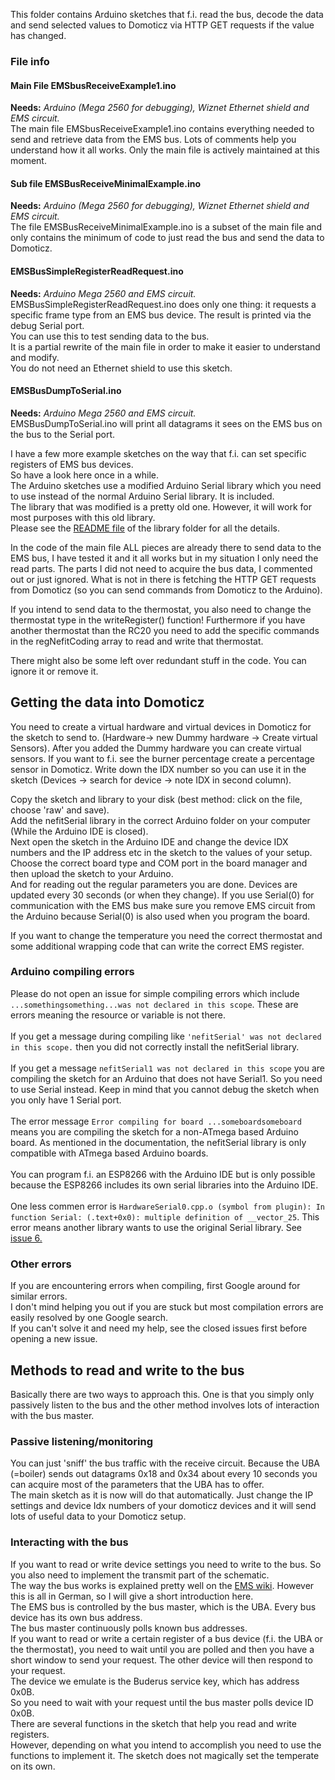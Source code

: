 
This folder contains Arduino sketches that f.i. read the bus, decode the data and send selected values to Domoticz via HTTP GET requests if the value has changed.

### File info
#### Main File EMSbusReceiveExample1.ino
**Needs:** *Arduino (Mega 2560 for debugging), Wiznet Ethernet shield and EMS circuit.*<br>
The main file EMSbusReceiveExample1.ino contains everything needed to send and retrieve data from the EMS bus. Lots of comments help you understand how it all works. 
Only the main file is actively maintained at this moment.

#### Sub file EMSBusReceiveMinimalExample.ino
**Needs:** *Arduino (Mega 2560 for debugging), Wiznet Ethernet shield and EMS circuit.*<br>
The file EMSBusReceiveMinimalExample.ino is a subset of the main file and only contains the minimum of code to just read the bus and send the data to Domoticz. 

#### EMSBusSimpleRegisterReadRequest.ino
**Needs:** *Arduino Mega 2560 and EMS circuit.*<br>
EMSBusSimpleRegisterReadRequest.ino does only one thing: it requests a specific frame type from an EMS bus device.
The result is printed via the debug Serial port.<br> You can use this to test sending data to the bus.<br>
It is a partial rewrite of the main file in order to make it easier to understand and modify.<br>
You do not need an Ethernet shield to use this sketch.

#### EMSBusDumpToSerial.ino
**Needs:** *Arduino Mega 2560 and EMS circuit.*<br>
EMSBusDumpToSerial.ino will print all datagrams it sees on the EMS bus on the bus to the Serial port.

I have a few more example sketches on the way that f.i. can set specific registers of EMS bus devices.<br>So have a look here once in a while.
<br>
The Arduino sketches use a modified Arduino Serial library which you need to use instead of the normal Arduino Serial library.
It is included.<br>
The library that was modified is a pretty old one. However, it will work for most purposes with this old library.<br>
Please see the [README file](https://github.com/bbqkees/Nefit-Buderus-EMS-bus-Arduino-Domoticz/blob/master/Arduino-Code/libraries/Nefitserial/README.md) of the library folder for all the details.

In the code of the main file ALL pieces are already there to send data to the EMS bus, I have tested it and it all works but in my situation I only need the read parts.
The parts I did not need to acquire the bus data, I commented out or just ignored.
What is not in there is fetching the HTTP GET requests from Domoticz (so you can send commands from Domoticz to the Arduino).

If you intend to send data to the thermostat, you also need to change the thermostat type in the writeRegister() function!
Furthermore if you have another thermostat than the RC20 you need to add the specific commands in the regNefitCoding array to read and write that thermostat.

There might also be some left over redundant stuff in the code. You can ignore it or remove it.

## Getting the data into Domoticz

You need to create a virtual hardware and virtual devices in Domoticz for the sketch to send to.
(Hardware-> new Dummy hardware -> Create virtual Sensors).
After you added the Dummy hardware you can create virtual sensors.
If you want to f.i. see the burner percentage create a percentage sensor in Domoticz.
Write down the IDX number so you can use it in the sketch (Devices -> search for device -> note IDX in second column).

Copy the sketch and library to your disk (best method: click on the file, choose 'raw' and save).<br>
Add the nefitSerial library in the correct Arduino folder on your computer (While the Arduino IDE is closed).<br>
Next open the sketch in the Arduino IDE and change the device IDX numbers and the IP address etc in the sketch to the values of your setup.<br>
Choose the correct board type and COM port in the board manager and then upload the sketch to your Arduino.<br>
And for reading out the regular parameters you are done. Devices are updated every 30 seconds (or when they change).
If you use Serial(0) for communication with the EMS bus make sure you remove EMS circuit from the Arduino because Serial(0) is also used when you program the board.

If you want to change the temperature you need the correct thermostat and some additional wrapping code that can write the correct EMS register.

### Arduino compiling errors
Please do not open an issue for simple compiling errors which include `...somethingsomething...was not declared in this scope`.
These are errors meaning the resource or variable is not there.<br><br>
If you get a message during compiling like `'nefitSerial' was not declared in this scope.` then you did not correctly install the nefitSerial library.<br><br>
If you get a message `nefitSerial1 was not declared in this scope` you are compiling the sketch for an Arduino that does not have Serial1. So you need to use Serial instead. Keep in mind that you cannot debug the sketch when you only have 1 Serial port.<br><br>
The error message `Error compiling for board ...someboardsomeboard` means you are compiling the sketch for a non-ATmega based Arduino board. As mentioned in the documentation, the nefitSerial library is only compatible with ATmega based Arduino boards.<br><br>
You can program f.i. an ESP8266 with the Arduino IDE but is only possible because the ESP8266 includes its own serial libraries into the Arduino IDE.
<br><br>
One less commen error is `HardwareSerial0.cpp.o (symbol from plugin): In function Serial: (.text+0x0): multiple definition of __vector_25`. This error means another library wants to use the original Serial library.
See [issue 6.](https://github.com/bbqkees/Nefit-Buderus-EMS-bus-Arduino-Domoticz/issues/6)

### Other errors
If you are encountering errors when compiling, first Google around for similar errors.<br>
I don't mind helping you out if you are stuck but most compilation errors are easily resolved by one Google search.<br>
If you can't solve it and need my help, see the closed issues first before opening a new issue.

## Methods to read and write to the bus
Basically there are two ways to approach this. One is that you simply only passively listen to the bus and the other method involves lots of interaction with the bus master.

### Passive listening/monitoring
You can just 'sniff' the bus traffic with the receive circuit. Because the UBA (=boiler) sends out datagrams 0x18 and 0x34 about every 10 seconds you can acquire most of the parameters that the UBA has to offer.<br>The main sketch as it is now will do that automatically. Just change the IP settings and device Idx numbers of your domoticz devices and it will send lots of useful data to your Domoticz setup.

### Interacting with the bus
If you want to read or write device settings you need to write to the bus. So you also need to implement the transmit part of the schematic.<br>
The way the bus works is explained pretty well on the [EMS wiki](https://emswiki.thefischer.net/doku.php?id=wiki:ems:ems-telegramme#polling). However this is all in German, so I will give a short introduction here.<br>
The EMS bus is controlled by the bus master, which is the UBA. Every bus device has its own bus address.<br>
The bus master continuously polls known bus addresses.<br>
If you want to read or write a certain register of a bus device (f.i. the UBA or the thermostat), you need to wait until you are polled and then you have a short window to send your request. The other device will then respond to your request.<br>
The device we emulate is the Buderus service key, which has address 0x0B.<br> So you need to wait with your request until the bus master polls device ID 0x0B.<br>
There are several functions in the sketch that help you read and write registers.<br>However, depending on what you intend to accomplish you need to use the functions to implement it. The sketch does not magically set the temperate on its own.

